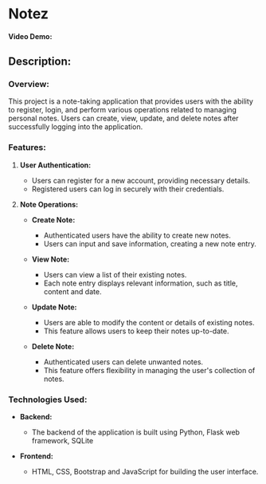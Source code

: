 # Notez

#### Video Demo: 

## Description:

### Overview:

This project is a note-taking application that provides users with the ability to register, login, and perform various operations related to managing personal notes. Users can create, view, update, and delete notes after successfully logging into the application.

### Features:

1. **User Authentication:**
   - Users can register for a new account, providing necessary details.
   - Registered users can log in securely with their credentials.

2. **Note Operations:**
   - **Create Note:**
     - Authenticated users have the ability to create new notes.
     - Users can input and save information, creating a new note entry.

   - **View Note:**
     - Users can view a list of their existing notes.
     - Each note entry displays relevant information, such as title, content and date.

   - **Update Note:**
     - Users are able to modify the content or details of existing notes.
     - This feature allows users to keep their notes up-to-date.

   - **Delete Note:**
     - Authenticated users can delete unwanted notes.
     - This feature offers flexibility in managing the user's collection of notes.

### Technologies Used:

- **Backend:**
  - The backend of the application is built using Python, Flask web framework, SQLite

- **Frontend:**
  - HTML, CSS, Bootstrap and JavaScript for building the user interface.
